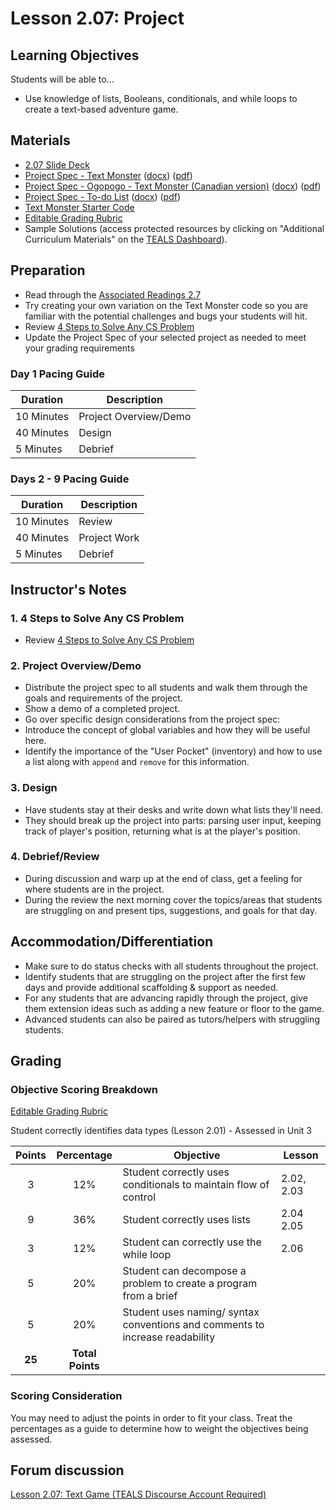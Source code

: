 # Lesson 2.07: Project

## Learning Objectives

Students will be able to...

* Use knowledge of lists, Booleans, conditionals, and while loops to create a text-based adventure game.

## Materials

* [2.07 Slide Deck](https://github.com/TEALSK12/2nd-semester-introduction-to-computer-science/raw/master/units/2_unit/slidedecks/Intro%20Python%202.07%20TEALS.pptx)
* [Project Spec - Text Monster][] ([docx][1]) ([pdf][2])
* [Project Spec - Ogopogo - Text Monster (Canadian version)][] ([docx][3]) ([pdf][4])
* [Project Spec - To-do List][] ([docx][5]) ([pdf][6])
* [Text Monster Starter Code](https://github.com/TEALSK12/2nd-semester-introduction-to-computer-science/raw/master/units/2_unit/07_lesson/text_Monster_Starter_Code.py)
* [Editable Grading Rubric](https://github.com/TEALSK12/2nd-semester-introduction-to-computer-science/raw/master/units/2_unit/07_lesson/rubric.docx)
* Sample Solutions (access protected resources by clicking on "Additional Curriculum Materials" on the [TEALS Dashboard][]).

## Preparation

* Read through the [Associated Readings 2.7](https://tealsk12.github.io/2nd-semester-introduction-to-computer-science/readings.md#associatedreadings/2.7)
* Try creating your own variation on the Text Monster code so you are familiar with the potential challenges and bugs your students will hit.
* Review [4 Steps to Solve Any CS Problem]
* Update the Project Spec of your selected project as needed to meet your grading requirements

### Day 1 Pacing Guide

| **Duration**   | **Description** |
| ---------- | ----------- |
| 10 Minutes | Project Overview/Demo|
| 40 Minutes | Design      |
| 5 Minutes | Debrief  |

### Days 2 - 9 Pacing Guide

| **Duration**   | **Description** |
| ---------- | ----------- |
| 10 Minutes | Review      |
| 40 Minutes | Project Work|
| 5 Minutes | Debrief  |

## Instructor's Notes

### 1. 4 Steps to Solve Any CS Problem

* Review [4 Steps to Solve Any CS Problem][]

### 2. Project Overview/Demo

* Distribute the project spec to all students and walk them through the goals and requirements of the project.
* Show a demo of a completed project.
* Go over specific design considerations from the project spec:
* Introduce the concept of global variables and how they will be useful here.
* Identify the importance of the "User Pocket" (inventory) and how to use a list along with `append` and `remove` for this information.

### 3. Design

* Have students stay at their desks and write down what lists they'll need.
* They should break up the project into parts: parsing user input, keeping track of player's position, returning what is at the player's position.

### 4. Debrief/Review

* During discussion and warp up at the end of class, get a feeling for where students are in the project.
* During the review the next morning cover the topics/areas that students are struggling on and present tips, suggestions, and goals for that day.

## Accommodation/Differentiation

* Make sure to do status checks with all students throughout the project.
* Identify students that are struggling on the project after the first few days and provide additional scaffolding & support as needed.
* For any students that are advancing rapidly through the project, give them extension ideas such as adding a new feature or floor to the game.
* Advanced students can also be paired as tutors/helpers with struggling students.

## Grading

### Objective Scoring Breakdown

[Editable Grading Rubric](https://github.com/TEALSK12/2nd-semester-introduction-to-computer-science/raw/master/units/2_unit/07_lesson/rubric.docx)

Student correctly identifies data types (Lesson 2.01) - Assessed in Unit 3

| Points | Percentage| Objective | Lesson |
| :---: | :---: | --- | --- |
| 3 | 12% | Student correctly uses conditionals to maintain flow of control|2.02, 2.03 |
| 9 | 36% | Student correctly uses lists | 2.04 2.05 |
| 3 | 12% | Student can correctly use the while loop | 2.06 |
| 5 | 20% | Student can decompose a problem to create a program from a brief | |
| 5 | 20% | Student uses naming/ syntax conventions and comments to increase readability | |
| **25** | **Total Points** | | |

### Scoring Consideration

You may need to adjust the points in order to fit your class. Treat the percentages as a guide to determine how to weight the objectives being assessed.

## Forum discussion

[Lesson 2.07: Text Game (TEALS Discourse Account Required)](https://forums.tealsk12.org/c/2nd-semester-unit-2/lesson-2-07-text-game)

[Project Spec - Ogopogo - Text Monster (Canadian version)]: project_canada.md
[Project Spec - Text Monster]: project.md
[Project Spec - To-do List]: projecta.md
[Text Monster Game - Example Code]: project_file.py
[TEALS Dashboard]:http:/www.tealsk12.org/dashboard
[4 Steps to Solve Any CS Problem]:https://github.com/TEALS-IntroCS/2nd-semester-introduction-to-computer-science-principles/raw/master/units/4%20Steps%20to%20Solve%20Any%20CS%20Problem.pdf
[1]: https://github.com/TEALSK12/2nd-semester-introduction-to-computer-science/raw/master/units/2_unit/07_lesson/project.docx
[2]: https://github.com/TEALSK12/2nd-semester-introduction-to-computer-science/raw/master/units/2_unit/07_lesson/project.pdf
[3]: https://github.com/TEALSK12/2nd-semester-introduction-to-computer-science/raw/master/units/2_unit/07_lesson/project_canada.docx
[4]: https://github.com/TEALSK12/2nd-semester-introduction-to-computer-science/raw/master/units/2_unit/07_lesson/project_canada.pdf
[5]: https://github.com/TEALSK12/2nd-semester-introduction-to-computer-science/raw/master/units/2_unit/07_lesson/projecta.docx
[6]: https://github.com/TEALSK12/2nd-semester-introduction-to-computer-science/raw/master/units/2_unit/07_lesson/projecta.pdf
